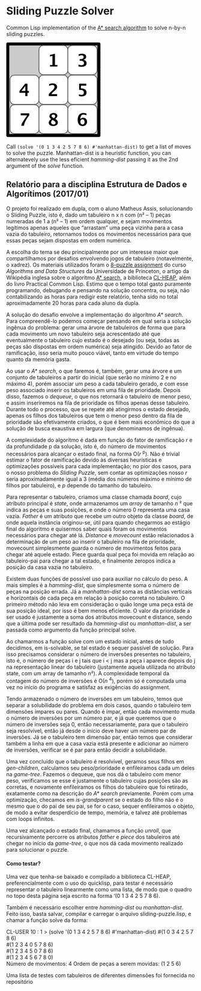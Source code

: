 # Sliding Puzzle Solver

Common Lisp implementation of the [A\* search algorithm](https://en.wikipedia.org/wiki/A*_search_algorithm) to solve n-by-n sliding puzzles.

![8-puzzle example](https://github.com/viniciusd-avila/sliding-puzzle-solver/blob/master/8-puzzle-example.png)

Call `(solve '(0 1 3 4 2 5 7 8 6) #'manhattan-dist)` to get a list of moves to solve the puzzle. Manhattan-dist is a heuristic function, you can alternatevely use the less eficient *hamming-dist* passing it as the 2nd argument of the *solve* function.  

## Relatório para a disciplina Estrutura de Dados e Algorítimos (2017/01)

O projeto foi realizado em dupla, com o aluno Matheus Assis, solucionando o Sliding Puzzle, isto é, dado um tabuleiro n x n com (n² – 1) peças numeradas de 1 a (n² – 1) em ordem qualquer, e sejam movimentos legítimos apenas aqueles que “arrastam” uma peça vizinha para a casa vazia do tabuleiro, retornamos todos os movimentos necessários para que essas peças sejam dispostas em ordem numérica. 

A escolha do tema se deu principalmente por um interesse maior que compartilhamos por desafios envolvendo jogos de tabuleiro (notavelmente, o xadrez). Os materiais utilizados foram o [8-puzzle assignment](http://www.cs.princeton.edu/courses/archive/spring18/cos226/assignments/8puzzle/index.html) do curso _Algorithms and Data Structures_ da Universidade de Princeton, o artigo da Wikipédia inglesa sobre o algoritmo [A* search](https://en.wikipedia.org/wiki/A*_search_algorithm), a biblioteca [CL-HEAP](https://common-lisp.net/project/cl-heap/), além do livro Practical Common Lisp. Estimo que o tempo total gasto puramente programando, debugando e pensando na solução concentra, ou seja, não contabilizando as horas para redigir este relatório, tenha sido no total aproximadamente 20 horas para cada aluno da dupla. 

A solução do desafio envolve a implementação do algorítmo _A* search_. Para compreendê-lo podemos começar pensando em qual seria a solução ingênua do problema: gerar uma árvore de tabuleiros de forma que para cada movimento um novo tabuleiro seja acrescentado até que eventualmente o tabuleiro cujo estado é o desejado (ou seja, todas as peças são dispostas em ordem numérica) seja atingido. Devido ao fator de ramificação, isso seria muito pouco viável, tanto em virtude do tempo quanto da memória gasta.  

Ao usar o _A* search_, o que faremos é, também, gerar uma árvore e um conjunto de tabuleiros a partir do inicial (que serão no mínimo 2 e no máximo 4), porém associar um peso a cada tabuleiro gerado, e com esse peso associado inserir os tabuleiros em uma fila de prioridade. Depois disso, fazemos o _dequeue_, o que nos retornará o tabuleiro de menor peso, e assim inseriremos na fila de prioridade os filhos apenas desse tabuleiro. Durante todo o processo, que se repete até atingirmos o estado desejado, apenas os filhos dos tabuleiros que tem o menor peso dentro da fila de prioridade são efetivamente criados, o que é bem mais econômico do que a solução de busca exaustiva em largura (que denominamos de ingênua). 

A complexidade do algoritmo é dada em função do fator de ramificação r e da profundidade p da solução, isto é, do número de movimentos necessários para alcançar o estado final, na forma O(_r_ <sup>p</sup>). Não é trivial estimar o fator de ramificação devido às diversas heurísticas e optimizações possíveis para cada implementação; no pior dos casos, para o nosso problema do _Sliding Puzzle_, sem contar as optimizações nosso _r_ seria aproximadamente igual a 3 (média dos números máximo e mínimo de filhos por tabuleiro), e _p_ depende do tamanho do tabuleiro. 

Para representar o tabuleiro, criamos uma classe chamada _board_, cujo atributo principal é _state_, onde armazenamos um _array_ de tamanho _n_ ² que indica as peças e suas posições, e onde o número 0 representa uma casa vazia. _Father_ é um atributo que recebe um outro objeto da classe _board_, de onde aquela instância originou-se, útil para quando chegarmos ao estágio final do algoritmo e quisermos saber quais foram os movimentos necessários para chegar até lá. _Distance_ e _movecount_ estão relacionados à determinação de um peso ao inserir o tabuleiro na fila de prioridade, movecount simplesmente guarda o número de movimentos feitos para chegar até aquele estado. Piece guarda qual peça foi movida em relação ao tabuleiro-pai para chegar a tal estado, e finalmente zeropos indica a posição da casa vazia no tabuleiro. 

Existem duas funções de possível uso para auxiliar no cálculo do peso. A mais simples é a _hamming-dist_, que simplesmente soma o número de peças na posição errada. Já a _manhattan-dist_ soma as distâncias verticais e horizontais de cada peça em relação à posição correta no tabuleiro. O primeiro método não leva em consideração o quão longe uma peça está de sua posição ideal, por isso é bem menos eficiente. O valor da prioridade a ser usado é justamente a soma dos atributos movecount e distance, sendo que a última pode ser resultado da _hamming-dist_ ou _manhattan-dist_, a ser passada como argumento da função principal solve. 

Ao chamarmos a função solve com um estado inicial, antes de tudo decidimos, em is-solvable, se tal estado é sequer passível de solução. Para isso precisamos considerar o número de inversões presentes no tabuleiro, isto é, o número de peças i e j tais que i < j mas a peça i aparece depois do j na representação linear do tabuleiro (justamente aquela utilizada no atributo state, com um array de tamanho n²). A complexidade temporal da contagem do número de inversões é O(_n_ <sup>4</sup>), porém só é computada uma vez no início do programa e satisfaz as exigências do assignment. 

Tendo armazenado o número de inversões em um tabuleiro, temos que separar a solubilidade do problema em dois casos, quando o tabuleiro tem dimensões ímpares ou pares. Quando é ímpar, então cada movimento muda o número de inversões por um número par, e já que queremos que o número de inversões seja 0, então necessariamente, para que o tabuleiro seja resolvível, então já desde o início deve haver um número par de inversões. Já se o tabuleiro tem dimensão par, então temos que considerar também a linha em que a casa vazia está presente e adicionar ao número de inversões, verificar se é par para então decidir a solubilidade. 

Uma vez concluído que o tabuleiro é resolvível, geramos seus filhos em _gen-children_, calculamos seu peso/prioridade e enfileiramos cada um deles na _game-tree_. Fazemos o dequeue, que nos dá o tabuleiro com menor peso, verificamos se esse é justamente o tabuleiro cujas posições são as corretas, e novamente enfileiramos os filhos do tabuleiro que foi retirado, exatamente como na descrição do _A* search_ previamente. Porém com uma optimização, checamos em _is-grandparent_ se o estado do filho não é o mesmo que o do pai de seu pai, se for o caso, sequer enfileiramos o objeto, de modo a evitar desperdício de tempo, memória, e talvez até problemas com loops infinitos.  

Uma vez alcançado o estado final, chamamos a função _unroll_, que recursivamente percorre os atributos _father_ e _piece_ dos tabuleiros até chegar no início da _game-tree_, o que nos dá cada movimento realizado para solucionar o puzzle. 

#### Como testar? 

Uma vez que tenha-se baixado e compilado a biblioteca CL-HEAP, preferencialmente com o uso do quicklisp, para testar é necessário representar o tabuleiro linearmente como uma lista, de modo que o quadro no topo desta página seja escrito na forma ‘(0 1 3 4 2 5 7 8 6). 
 
Também é necessário escolher entre _hamming-dist_ ou _manhattan-dist_. Feito isso, basta salvar, compilar e carregar o arquivo sliding-puzzle.lisp, e chamar a função solve da forma: 

CL-USER 10 : 1 > (solve '(0 1 3 4 2 5 7 8 6) #'manhattan-dist) 
#(1 0 3 4 2 5 7 8 6)  
#(1 2 3 4 0 5 7 8 6)  
#(1 2 3 4 5 0 7 8 6)  
#(1 2 3 4 5 6 7 8 0)  
Número de movimentos: 4 
Ordem de peças a serem movidas: (1 2 5 6) 
 
Uma lista de testes com tabuleiros de diferentes dimensões foi fornecida no repositório 
